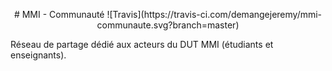 <p style="text-align: center;">
# MMI - Communauté
![Travis](https://travis-ci.com/demangejeremy/mmi-communaute.svg?branch=master)
</p>

Réseau de partage dédié aux acteurs du DUT MMI (étudiants et enseignants).
